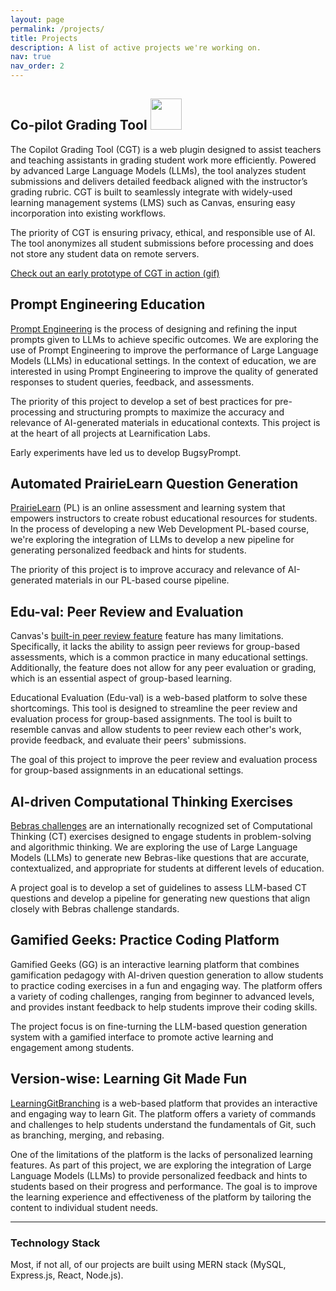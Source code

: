 ```yaml
---
layout: page
permalink: /projects/
title: Projects
description: A list of active projects we're working on.
nav: true
nav_order: 2
---
```


## Co-pilot Grading Tool <img src="https://raw.githubusercontent.com/FortAwesome/Font-Awesome/refs/heads/6.x/svgs/brands/react.svg" width="50" height="50">


The Copilot Grading Tool (CGT) is a web plugin designed to assist teachers and teaching assistants in grading student work more efficiently. Powered by advanced Large Language Models (LLMs), the tool analyzes student submissions and delivers detailed feedback aligned with the instructor’s grading rubric. CGT is built to seamlessly integrate with widely-used learning management systems (LMS) such as Canvas, ensuring easy incorporation into existing workflows.

The priority of CGT is ensuring privacy, ethical, and responsible use of AI. The tool anonymizes all student submissions before processing and does not store any student data on remote servers.

[Check out an early prototype of CGT in action (gif)](/assets/img/custom/CGT.gif)

## Prompt Engineering Education

[Prompt Engineering](https://www.promptingguide.ai/) is the process of designing and refining the input prompts given to LLMs to achieve specific outcomes. We are exploring the use of Prompt Engineering to improve the performance of Large Language Models (LLMs) in educational settings. In the context of education, we are interested in using Prompt Engineering to improve the quality of generated responses to student queries, feedback, and assessments.

The priority of this project to develop a set of best practices for pre-processing and structuring prompts to maximize the accuracy and relevance of AI-generated materials in educational contexts. This project is at the heart of all projects at Learnification Labs.

Early experiments have led us to develop BugsyPrompt.

## Automated PrairieLearn Question Generation

[PrairieLearn](https://www.prairielearn.com/) (PL) is an online assessment and learning system that empowers instructors to create robust educational resources for students. In the process of developing a new Web Development PL-based course, we're exploring the integration of LLMs to develop a new pipeline for generating personalized feedback and hints for students.

The priority of this project is to improve accuracy and relevance of AI-generated materials in our PL-based course pipeline.

## Edu-val: Peer Review and Evaluation

Canvas's [built-in peer review feature](https://community.canvaslms.com/t5/Instructor-Guide/How-do-I-use-peer-review-assignments-in-a-course/ta-p/697) feature has many limitations. Specifically, it lacks the ability to assign peer reviews for group-based assessments, which is a common practice in many educational settings. Additionally, the feature does not allow for any peer evaluation or grading, which is an essential aspect of group-based learning.

Educational Evaluation (Edu-val) is a web-based platform to solve these shortcomings. This tool is designed to streamline the peer review and evaluation process for group-based assignments. The tool is built to resemble canvas and allow students to peer review each other's work, provide feedback, and evaluate their peers' submissions.

The goal of this project to improve the peer review and evaluation process for group-based assignments in an educational settings.

## AI-driven Computational Thinking Exercises

[Bebras challenges](https://www.bebraschallenge.org/) are an internationally recognized set of Computational Thinking (CT) exercises designed to engage students in problem-solving and algorithmic thinking. We are exploring the use of Large Language Models (LLMs) to generate new Bebras-like questions that are accurate, contextualized, and appropriate for students at different levels of education.

A project goal is to develop a set of guidelines to assess LLM-based CT questions and develop a pipeline for generating new questions that align closely with Bebras challenge standards.

## Gamified Geeks: Practice Coding Platform

Gamified Geeks (GG) is an interactive learning platform that combines gamification pedagogy with AI-driven question generation to allow students to practice coding exercises in a fun and engaging way. The platform offers a variety of coding challenges, ranging from beginner to advanced levels, and provides instant feedback to help students improve their coding skills.

The project focus is on fine-turning the LLM-based question generation system with a gamified interface to promote active learning and engagement among students.

## Version-wise: Learning Git Made Fun

[LearningGitBranching](https://learngitbranching.js.org/) is a web-based platform that provides an interactive and engaging way to learn Git. The platform offers a variety of commands and challenges to help students understand the fundamentals of Git, such as branching, merging, and rebasing. 

One of the limitations of the platform is the lacks of personalized learning features. As part of this project, we are exploring the integration of Large Language Models (LLMs) to provide personalized feedback and hints to students based on their progress and performance. The goal is to improve the learning experience and effectiveness of the platform by tailoring the content to individual student needs.

---

### Technology Stack

Most, if not all, of our projects are built using MERN stack (MySQL, Express.js, React, Node.js). 